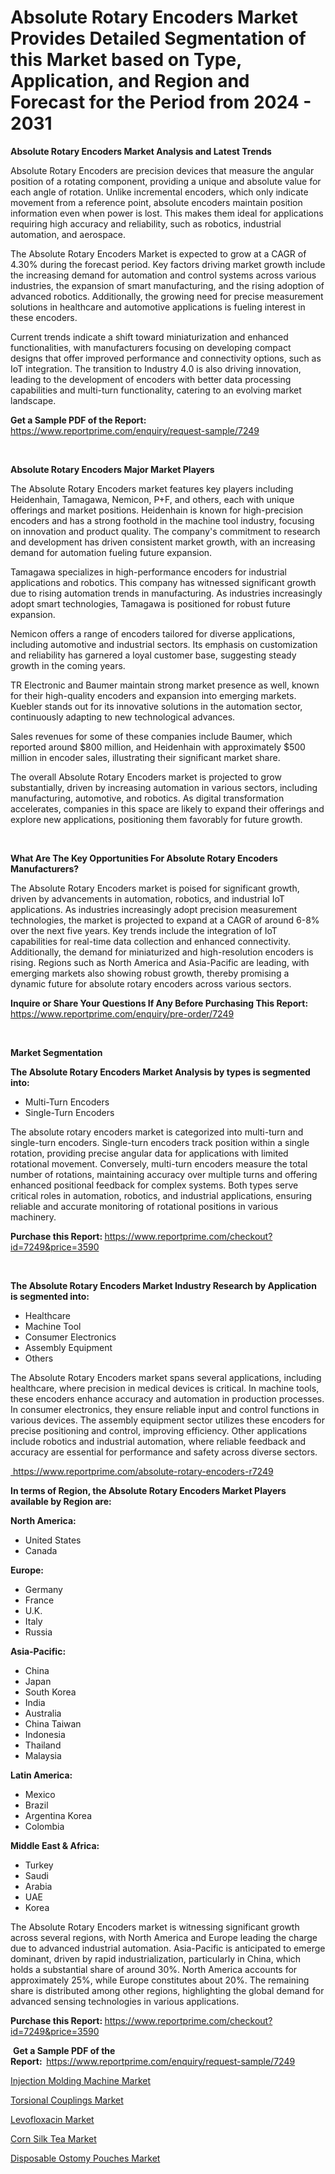 <p><h1>Absolute Rotary Encoders Market Provides Detailed Segmentation of this Market based on Type, Application, and Region and Forecast for the Period from 2024 - 2031</h1></p><p><strong>Absolute Rotary Encoders Market Analysis and Latest Trends</strong></p>
<p><p>Absolute Rotary Encoders are precision devices that measure the angular position of a rotating component, providing a unique and absolute value for each angle of rotation. Unlike incremental encoders, which only indicate movement from a reference point, absolute encoders maintain position information even when power is lost. This makes them ideal for applications requiring high accuracy and reliability, such as robotics, industrial automation, and aerospace.</p><p>The Absolute Rotary Encoders Market is expected to grow at a CAGR of 4.30% during the forecast period. Key factors driving market growth include the increasing demand for automation and control systems across various industries, the expansion of smart manufacturing, and the rising adoption of advanced robotics. Additionally, the growing need for precise measurement solutions in healthcare and automotive applications is fueling interest in these encoders.</p><p>Current trends indicate a shift toward miniaturization and enhanced functionalities, with manufacturers focusing on developing compact designs that offer improved performance and connectivity options, such as IoT integration. The transition to Industry 4.0 is also driving innovation, leading to the development of encoders with better data processing capabilities and multi-turn functionality, catering to an evolving market landscape.</p></p>
<p><strong>Get a Sample PDF of the Report:&nbsp;</strong> <a href="https://www.reportprime.com/enquiry/request-sample/7249">https://www.reportprime.com/enquiry/request-sample/7249</a></p>
<p>&nbsp;</p>
<p><strong>Absolute Rotary Encoders Major Market Players</strong></p>
<p><p>The Absolute Rotary Encoders market features key players including Heidenhain, Tamagawa, Nemicon, P+F, and others, each with unique offerings and market positions. Heidenhain is known for high-precision encoders and has a strong foothold in the machine tool industry, focusing on innovation and product quality. The company's commitment to research and development has driven consistent market growth, with an increasing demand for automation fueling future expansion.</p><p>Tamagawa specializes in high-performance encoders for industrial applications and robotics. This company has witnessed significant growth due to rising automation trends in manufacturing. As industries increasingly adopt smart technologies, Tamagawa is positioned for robust future expansion.</p><p>Nemicon offers a range of encoders tailored for diverse applications, including automotive and industrial sectors. Its emphasis on customization and reliability has garnered a loyal customer base, suggesting steady growth in the coming years.</p><p>TR Electronic and Baumer maintain strong market presence as well, known for their high-quality encoders and expansion into emerging markets. Kuebler stands out for its innovative solutions in the automation sector, continuously adapting to new technological advances.</p><p>Sales revenues for some of these companies include Baumer, which reported around $800 million, and Heidenhain with approximately $500 million in encoder sales, illustrating their significant market share.</p><p>The overall Absolute Rotary Encoders market is projected to grow substantially, driven by increasing automation in various sectors, including manufacturing, automotive, and robotics. As digital transformation accelerates, companies in this space are likely to expand their offerings and explore new applications, positioning them favorably for future growth.</p></p>
<p>&nbsp;</p>
<p><strong>What Are The Key Opportunities For Absolute Rotary Encoders Manufacturers?</strong></p>
<p><p>The Absolute Rotary Encoders market is poised for significant growth, driven by advancements in automation, robotics, and industrial IoT applications. As industries increasingly adopt precision measurement technologies, the market is projected to expand at a CAGR of around 6-8% over the next five years. Key trends include the integration of IoT capabilities for real-time data collection and enhanced connectivity. Additionally, the demand for miniaturized and high-resolution encoders is rising. Regions such as North America and Asia-Pacific are leading, with emerging markets also showing robust growth, thereby promising a dynamic future for absolute rotary encoders across various sectors.</p></p>
<p><strong>Inquire or Share Your Questions If Any Before Purchasing This Report:</strong> <a href="https://www.reportprime.com/enquiry/pre-order/7249">https://www.reportprime.com/enquiry/pre-order/7249</a></p>
<p>&nbsp;</p>
<p><strong>Market Segmentation</strong></p>
<p><strong>The Absolute Rotary Encoders Market Analysis by types is segmented into:</strong></p>
<p><ul><li>Multi-Turn Encoders</li><li>Single-Turn Encoders</li></ul></p>
<p><p>The absolute rotary encoders market is categorized into multi-turn and single-turn encoders. Single-turn encoders track position within a single rotation, providing precise angular data for applications with limited rotational movement. Conversely, multi-turn encoders measure the total number of rotations, maintaining accuracy over multiple turns and offering enhanced positional feedback for complex systems. Both types serve critical roles in automation, robotics, and industrial applications, ensuring reliable and accurate monitoring of rotational positions in various machinery.</p></p>
<p><strong>Purchase this Report:&nbsp;</strong><a href="https://www.reportprime.com/checkout?id=7249&price=3590">https://www.reportprime.com/checkout?id=7249&price=3590</a></p>
<p>&nbsp;</p>
<p><strong>The Absolute Rotary Encoders Market Industry Research by Application is segmented into:</strong></p>
<p><ul><li>Healthcare</li><li>Machine Tool</li><li>Consumer Electronics</li><li>Assembly Equipment</li><li>Others</li></ul></p>
<p><p>The Absolute Rotary Encoders market spans several applications, including healthcare, where precision in medical devices is critical. In machine tools, these encoders enhance accuracy and automation in production processes. In consumer electronics, they ensure reliable input and control functions in various devices. The assembly equipment sector utilizes these encoders for precise positioning and control, improving efficiency. Other applications include robotics and industrial automation, where reliable feedback and accuracy are essential for performance and safety across diverse sectors.</p></p>
<p><a href="https://www.reportprime.com/absolute-rotary-encoders-r7249">&nbsp;https://www.reportprime.com/absolute-rotary-encoders-r7249</a></p>
<p><strong>In terms of Region, the Absolute Rotary Encoders Market Players available by Region are:</strong></p>
<p>
    <p> <strong> North America: </strong>
        <ul>
            <li>United States</li>
            <li>Canada</li>
        </ul>
        </p> 
    <p> <strong> Europe: </strong>
        <ul>
            <li>Germany</li>
            <li>France</li>
            <li>U.K.</li>
            <li>Italy</li>
            <li>Russia</li>
        </ul>
        </p> 
    <p> <strong> Asia-Pacific: </strong>
        <ul>
            <li>China</li>
            <li>Japan</li>
            <li>South Korea</li>
            <li>India</li>
            <li>Australia</li>
            <li>China Taiwan</li>
            <li>Indonesia</li>
            <li>Thailand</li>
            <li>Malaysia</li>
        </ul>
        </p> 
    <p> <strong> Latin America: </strong>
        <ul>
            <li>Mexico</li>
            <li>Brazil</li>
            <li>Argentina Korea</li>
            <li>Colombia</li>
        </ul>
        </p> 
    <p> <strong> Middle East & Africa: </strong>
        <ul>
            <li>Turkey</li>
            <li>Saudi</li>
            <li>Arabia</li>
            <li>UAE</li>
            <li>Korea</li>
        </ul>
    </p>
    </p>
<p><p>The Absolute Rotary Encoders market is witnessing significant growth across several regions, with North America and Europe leading the charge due to advanced industrial automation. Asia-Pacific is anticipated to emerge dominant, driven by rapid industrialization, particularly in China, which holds a substantial share of around 30%. North America accounts for approximately 25%, while Europe constitutes about 20%. The remaining share is distributed among other regions, highlighting the global demand for advanced sensing technologies in various applications.</p></p>
<p><strong>Purchase this Report: </strong><a href="https://www.reportprime.com/checkout?id=7249&price=3590">https://www.reportprime.com/checkout?id=7249&price=3590</a></p>
<p>&nbsp;<strong>Get a Sample PDF of the Report:&nbsp;&nbsp;</strong><a href="https://www.reportprime.com/enquiry/request-sample/7249">https://www.reportprime.com/enquiry/request-sample/7249</a></p>
<p><strong></strong></p>
<p><p><a href="https://github.com/mauripalmi/Market-Research-Report-List-5/blob/main/injection-molding-machine-market.md">Injection Molding Machine Market</a></p><p><a href="https://issuu.com/reportprime-2/docs/torsional-couplings-market-size-203_08609b365d3840">Torsional Couplings Market</a></p><p><a href="https://www.linkedin.com/pulse/global-levofloxacin-industry-analysis-share-growth-trends-179mc?trackingId=BjyRn0IjTQSQDQD%2BwX6n5Q%3D%3D">Levofloxacin Market</a></p><p><a href="https://medium.com/@tedbrakus/global-corn-silk-tea-market-status-2024-2031-and-forecast-by-region-product-end-use-185e0b602abf">Corn Silk Tea Market</a></p><p><a href="https://medium.com/@nathan.skinner8798456/what-are-the-growth-opportunities-and-challenges-in-the-disposable-ostomy-pouches-market-4ba208594571">Disposable Ostomy Pouches Market</a></p></p>